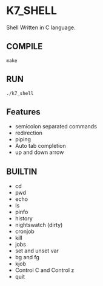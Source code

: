 # K7_SHELL

Shell Written in C language.

## COMPILE
```make```

## RUN
```./k7_shell```

## Features

* semicolon separated commands
* redirection
* piping
* Auto tab completion
* up and down arrow

## BUILTIN

* cd
* pwd
* echo
* ls
* pinfo
* history
* nightswatch (dirty)
* cronjob
* kill
* jobs
* set and unset var
* bg and fg
* kjob
* Control C and Control z
* quit


